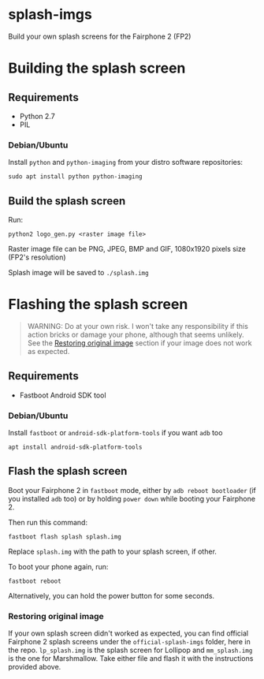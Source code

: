 # splash-imgs
Build your own splash screens for the Fairphone 2 (FP2)

# Building the splash screen

## Requirements

- Python 2.7
- PIL

### Debian/Ubuntu

Install `python` and `python-imaging` from your distro software repositories:

```
sudo apt install python python-imaging
```

## Build the splash screen

Run:

```
python2 logo_gen.py <raster image file>
```

Raster image file can be PNG, JPEG, BMP and GIF, 1080x1920 pixels size (FP2's resolution)

Splash image will be saved to `./splash.img`


# Flashing the splash screen

> WARNING: Do at your own risk. I won't take any responsibility if this action bricks or damage your phone, although that seems unlikely. See the [Restoring original image](#restoring-original-image) section if your image does not work as expected.

## Requirements

- Fastboot Android SDK tool

### Debian/Ubuntu

Install `fastboot` or `android-sdk-platform-tools` if you want `adb` too

```
apt install android-sdk-platform-tools
```

## Flash the splash screen

Boot your Fairphone 2 in `fastboot` mode, either by `adb reboot bootloader` (if you installed `adb` too) or by holding `power down` while booting your Fairphone 2.

Then run this command:
```
fastboot flash splash splash.img
```

Replace `splash.img` with the path to your splash screen, if other.

To boot your phone again, run:

```
fastboot reboot
```

Alternatively, you can hold the power button for some seconds.

### Restoring original image

If your own splash screen didn't worked as expected, you can find official Fairphone 2 splash screens under the `official-splash-imgs` folder, here in the repo. `lp_splash.img` is the splash screen for Lollipop and `mm_splash.img` is the one for Marshmallow. Take either file and flash it with the instructions provided above.
